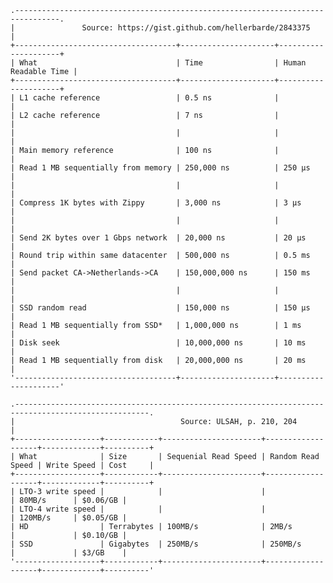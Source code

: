     .--------------------------------------------------------------------------------.
    |               Source: https://gist.github.com/hellerbarde/2843375              |
    +------------------------------------+---------------------+---------------------+
    | What                               | Time                | Human Readable Time |
    +------------------------------------+---------------------+---------------------+
    | L1 cache reference                 | 0.5 ns              |                     |
    | L2 cache reference                 | 7 ns                |                     |
    |                                    |                     |                     |
    | Main memory reference              | 100 ns              |                     |
    | Read 1 MB sequentially from memory | 250,000 ns          | 250 µs              |
    |                                    |                     |                     |
    | Compress 1K bytes with Zippy       | 3,000 ns            | 3 µs                |
    |                                    |                     |                     |
    | Send 2K bytes over 1 Gbps network  | 20,000 ns           | 20 µs               |
    | Round trip within same datacenter  | 500,000 ns          | 0.5 ms              |
    | Send packet CA->Netherlands->CA    | 150,000,000 ns      | 150 ms              |
    |                                    |                     |                     |
    | SSD random read                    | 150,000 ns          | 150 µs              |
    | Read 1 MB sequentially from SSD*   | 1,000,000 ns        | 1 ms                |
    | Disk seek                          | 10,000,000 ns       | 10 ms               |
    | Read 1 MB sequentially from disk   | 20,000,000 ns       | 20 ms               |
    '------------------------------------+---------------------+---------------------'
<!-- Original table data:
What ; Time ; Human Readable Time
L1 cache reference ; 0.5 ns
Round trip within same datacenter ; 500,000 ns ; 0.5 ms
Send packet CA->Netherlands->CA ; 150,000,000 ns ; 150 ms

SSD random read ; 150,000 ns ; 150 µs
Read 1 MB sequentially from SSD* ; 1,000,000 ns ; 1 ms
Disk seek ; 10,000,000 ns ; 10 ms
Read 1 MB sequentially from disk ; 20,000,000 ns ; 20 ms
L2 cache reference ; 7 ns

Main memory reference ; 100 ns             
Read 1 MB sequentially from memory ; 250,000 ns ; 250 µs

Compress 1K bytes with Zippy ; 3,000 ns ; 3 µs

Send 2K bytes over 1 Gbps network ; 20,000 ns ; 20 µs
-->

    .----------------------------------------------------------------------------------------------------.
    |                                     Source: ULSAH, p. 210, 204                                     |
    +-------------------+------------+----------------------+-------------------+-------------+----------+
    | What              | Size       | Sequenial Read Speed | Random Read Speed | Write Speed | Cost     |
    +-------------------+------------+----------------------+-------------------+-------------+----------+
    | LTO-3 write speed |            |                      |                   | 80MB/s      | $0.06/GB |
    | LTO-4 write speed |            |                      |                   | 120MB/s     | $0.05/GB |
    | HD                | Terrabytes | 100MB/s              | 2MB/s             |             | $0.10/GB |
    | SSD               | Gigabytes  | 250MB/s              | 250MB/s           |             | $3/GB    |
    '-------------------+------------+----------------------+-------------------+-------------+----------'
<!-- Original table data:
What ; Size ; Sequenial Read Speed ; Random Read Speed ; Write Speed ; Cost
LTO-3 write speed ;  ;  ;  ; 80MB/s ; $0.06/GB
LTO-4 write speed ;  ;  ;  ; 120MB/s ; $0.05/GB
HD ; Terrabytes ; 100MB/s ; 2MB/s ;  ; $0.10/GB
SSD ; Gigabytes ; 250MB/s ; 250MB/s ;  ; $3/GB
-->
